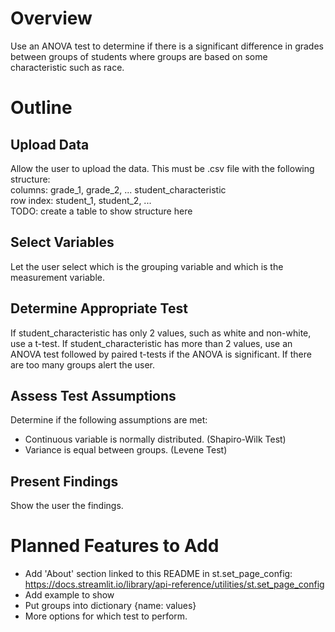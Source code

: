 # Overview
 Use an ANOVA test to determine if there is a significant difference in grades between groups of students where groups are based on some characteristic such as race.

# Outline
## Upload Data
Allow the user to upload the data. This must be .csv file with the following structure:  
columns: grade_1, grade_2, ... student_characteristic  
row index: student_1, student_2, ...  
TODO: create a table to show structure here

## Select Variables
Let the user select which is the grouping variable and which is the measurement variable.

## Determine Appropriate Test
If student_characteristic has only 2 values, such as white and non-white, use a t-test. If student_characteristic has more than 2 values, use an ANOVA test followed by paired t-tests if the ANOVA is significant. If there are too many groups alert the user.

## Assess Test Assumptions
Determine if the following assumptions are met:  
* Continuous variable is normally distributed.  (Shapiro-Wilk Test)
* Variance is equal between groups. (Levene Test)

## Present Findings
Show the user the findings.

# Planned Features to Add
* Add 'About' section linked to this README in st.set_page_config: https://docs.streamlit.io/library/api-reference/utilities/st.set_page_config
* Add example to show
* Put groups into dictionary {name: values}
* More options for which test to perform.
